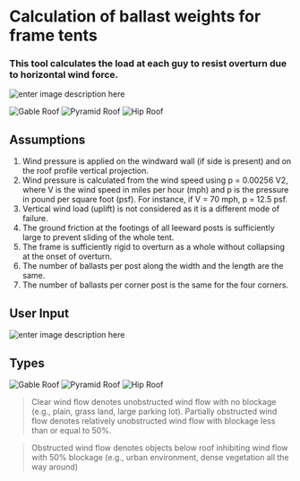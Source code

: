 # Calculation of ballast weights for frame tents

### This tool calculates the load at each guy to resist overturn due to horizontal wind force. 
![enter image description here](https://ballast.web.app/tent.png)

![Gable Roof](https://ballast.web.app/p1.png) ![Pyramid Roof](https://ballast.web.app/p2.png) ![Hip Roof](https://ballast.web.app/p3.png)

## Assumptions

 1. Wind pressure is applied on the windward wall (if side is present) and on the roof profile vertical projection.
 2. Wind pressure is calculated from the wind speed using p = 0.00256 V2, where V is the wind speed in miles per hour (mph) and p is the pressure in pound per square foot (psf). For instance, if V = 70 mph, p = 12.5 psf.
 3. Vertical wind load (uplift) is not considered as it is a different mode of failure.
 4. The ground friction at the footings of all leeward posts is sufficiently large to prevent sliding of the whole tent.
 5. The frame is sufficiently rigid to overturn as a whole without collapsing at the onset  of overturn.
 6. The number of ballasts per post along the width and the length are the same.
 7. The number of ballasts per corner post is the same for the four corners.

## User Input

![enter image description here](https://ballast.web.app/labeled.png)

## Types

![Gable Roof](https://ballast.web.app/gable.png) ![Pyramid Roof](https://ballast.web.app/pyramid.png) ![Hip Roof](https://ballast.web.app/hip.png)


>Clear wind flow denotes unobstructed wind flow with no blockage (e.g., plain, grass land, large parking lot). Partially obstructed wind flow denotes relatively unobstructed wind flow with blockage less than or equal to 50%.

>Obstructed wind flow denotes objects below roof inhibiting wind flow with 50% blockage (e.g., urban environment, dense vegetation all the way around)


